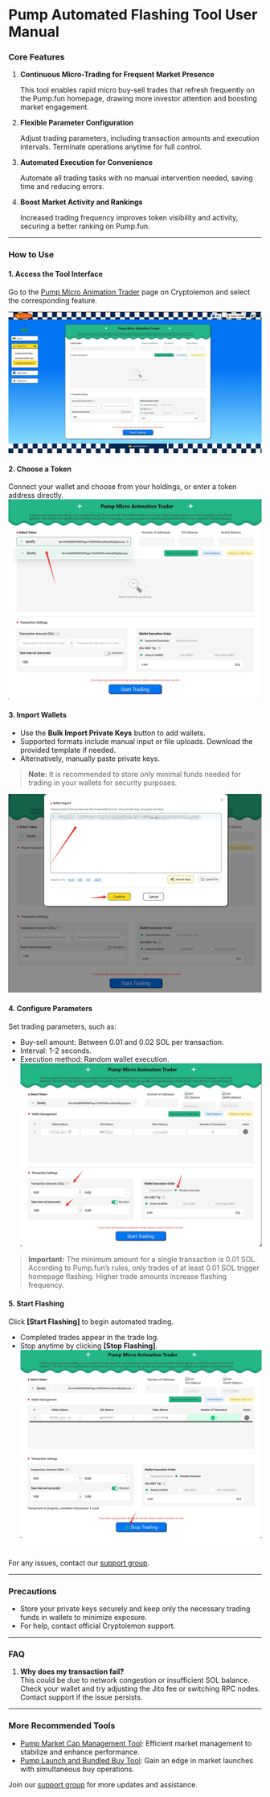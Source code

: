# Pump Automated Flashing Tool User Manual

### Core Features

1. **Continuous Micro-Trading for Frequent Market Presence**  
   
   This tool enables rapid micro buy-sell trades that refresh frequently on the Pump.fun homepage, drawing more investor attention and boosting market engagement.

2. **Flexible Parameter Configuration**  

   Adjust trading parameters, including transaction amounts and execution intervals. Terminate operations anytime for full control.

3. **Automated Execution for Convenience**  

   Automate all trading tasks with no manual intervention needed, saving time and reducing errors.

4. **Boost Market Activity and Rankings**  

   Increased trading frequency improves token visibility and activity, securing a better ranking on Pump.fun.

---

### How to Use

#### 1. Access the Tool Interface
Go to the [Pump Micro Animation Trader](https://cryptolemon.co/en-US/automated-show-animations-pump-tool) page on Cryptolemon and select the corresponding feature.
  
   ![Alt text](image/automated-show-animations-pump-tool-1.png)
#### 2. Choose a Token
Connect your wallet and choose from your holdings, or enter a token address directly.
  ![Alt text](image/automated-show-animations-pump-tool-2.png) 
#### 3. Import Wallets

- Use the **Bulk Import Private Keys** button to add wallets.
- Supported formats include manual input or file uploads. Download the provided template if needed.
- Alternatively, manually paste private keys.

> **Note:** It is recommended to store only minimal funds needed for trading in your wallets for security purposes.

  ![Alt text](image/automated-show-animations-pump-tool-3.png) 
#### 4. Configure Parameters

Set trading parameters, such as:

- Buy-sell amount: Between 0.01 and 0.02 SOL per transaction.
- Interval: 1-2 seconds.
- Execution method: Random wallet execution.
  ![Alt text](image/automated-show-animations-pump-tool-4.png) 
> **Important:** The minimum amount for a single transaction is 0.01 SOL. According to Pump.fun’s rules, only trades of at least 0.01 SOL trigger homepage flashing. Higher trade amounts increase flashing frequency.

#### 5. Start Flashing

Click **[Start Flashing]** to begin automated trading.

- Completed trades appear in the trade log.
- Stop anytime by clicking **[Stop Flashing]**.
  ![Alt text](image/automated-show-animations-pump-tool-5.png) 



For any issues, contact our [support group](https://t.me/cryptolemongroup).

---

### Precautions

- Store your private keys securely and keep only the necessary trading funds in wallets to minimize exposure.
- For help, contact official Cryptolemon support.

---

### FAQ

1. **Why does my transaction fail?**  
   This could be due to network congestion or insufficient SOL balance. Check your wallet and try adjusting the Jito fee or switching RPC nodes. Contact support if the issue persists.

---

### More Recommended Tools

- [Pump Market Cap Management Tool](https://cryptolemon.co/en-US/auto-batch-pump-trading): Efficient market management to stabilize and enhance performance.
- [Pump Launch and Bundled Buy Tool](https://cryptolemon.co/en-US/pump-launch-and-buy-token/solana): Gain an edge in market launches with simultaneous buy operations.

Join our [support group](https://t.me/cryptolemongroup) for more updates and assistance.

